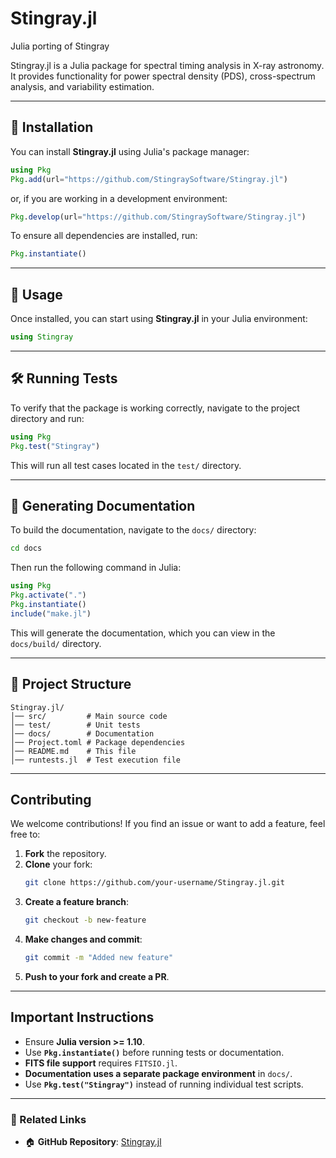 # Stingray.jl
Julia porting of Stingray

Stingray.jl is a Julia package for spectral timing analysis in X-ray astronomy. It provides functionality for power spectral density (PDS), cross-spectrum analysis, and variability estimation.

---

## 🚀 Installation

You can install **Stingray.jl** using Julia's package manager:

```julia
using Pkg
Pkg.add(url="https://github.com/StingraySoftware/Stingray.jl")
```

or, if you are working in a development environment:

```julia
Pkg.develop(url="https://github.com/StingraySoftware/Stingray.jl")
```

To ensure all dependencies are installed, run:

```julia
Pkg.instantiate()
```

---

## 📌 Usage

Once installed, you can start using **Stingray.jl** in your Julia environment:

```julia
using Stingray
```

---

## 🛠 Running Tests

To verify that the package is working correctly, navigate to the project directory and run:

```julia
using Pkg
Pkg.test("Stingray")
```

This will run all test cases located in the `test/` directory.

---

## 📖 Generating Documentation

To build the documentation, navigate to the `docs/` directory:

```sh
cd docs
```

Then run the following command in Julia:

```julia
using Pkg
Pkg.activate(".")
Pkg.instantiate()
include("make.jl")
```

This will generate the documentation, which you can view in the `docs/build/` directory.

---

## 📂 Project Structure

```
Stingray.jl/
│── src/         # Main source code
│── test/        # Unit tests
│── docs/        # Documentation
│── Project.toml # Package dependencies
│── README.md    # This file
│── runtests.jl  # Test execution file
```

---

## Contributing

We welcome contributions! If you find an issue or want to add a feature, feel free to:

1. **Fork** the repository.
2. **Clone** your fork:  
   ```sh
   git clone https://github.com/your-username/Stingray.jl.git
   ```
3. **Create a feature branch**:
   ```sh
   git checkout -b new-feature
   ```
4. **Make changes and commit**:
   ```sh
   git commit -m "Added new feature"
   ```
5. **Push to your fork and create a PR**.

---

##  Important Instructions

- Ensure **Julia version >= 1.10**.
- Use **`Pkg.instantiate()`** before running tests or documentation.
- **FITS file support** requires `FITSIO.jl`.
- **Documentation uses a separate package environment** in `docs/`.
- Use **`Pkg.test("Stingray")`** instead of running individual test scripts.

---

### 🔗 Related Links

- 🏠 **GitHub Repository**: [Stingray.jl](https://github.com/StingraySoftware/Stingray)
